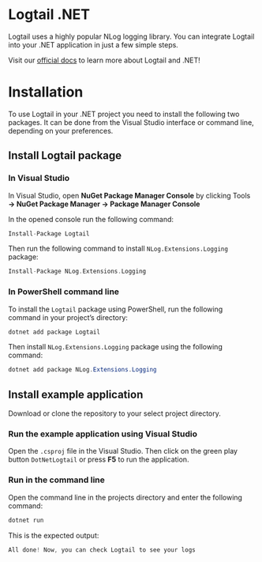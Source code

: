 # Logtail .NET

Logtail uses a highly popular NLog logging library. You can integrate Logtail into your .NET application in just a few simple steps.

Visit our [official docs](https://logtail-main.readme.io/docs/installing-logtail-and-nlog) to learn more about Logtail and .NET!

# Installation

To use Logtail in your .NET project you need to install the following two packages. It can be done from the Visual Studio interface or command line, depending on your preferences.

## Install Logtail package

### In Visual Studio

In Visual Studio, open **NuGet Package Manager Console** by clicking Tools **→ NuGet Package Manager → Package Manager Console**

In the opened console run the following command:

```php
Install-Package Logtail
```

Then run the following command to install `NLog.Extensions.Logging` package:

```php
Install-Package NLog.Extensions.Logging
```

### In PowerShell command line

To install the `Logtail` package using PowerShell, run the following command in your project’s directory:

```powershell
dotnet add package Logtail
```

Then install `NLog.Extensions.Logging` package using the following command:

```powershell
dotnet add package NLog.Extensions.Logging
```

## Install example application

Download or clone the repository to your select project directory.

### Run the example application using Visual Studio

Open the `.csproj` file in the Visual Studio. Then click on the green play button `DotNetLogtail` or press **F5** to run the application.

### Run in the command line

Open the command line in the projects directory and enter the following command:

```powershell
dotnet run
```

This is the expected output:

```powershell
All done! Now, you can check Logtail to see your logs
```
